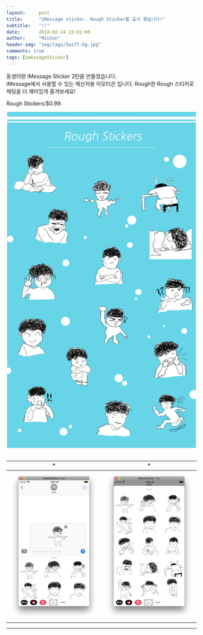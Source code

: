 ```yaml
---
layout:     post
title:      "iMessage sticker. Rough Sticker를 출시 했습니다!"
subtitle:   "!!"
date:       2018-02-24 23:01:00
author:     "MinJun"
header-img: "img/tags/Swift-bg.jpg"
comments: true 
tags: [imessageSticker]
---
```


동생이랑 iMessage Sticker 2탄을 만들었습니다. <br>
iMessage에서 사용할 수 있는 메신저용 이모티콘 입니다. Rough한 Rough 스티커로 채팅을 더 재미있게 즐겨보세요! <br>

Rough Stickers/$0.99: 


<center><img src="/img/posts/RoughSticker.png" width="500"></center> <br> 

| * | * | 
| :--: | :--: |
| ![screen](/img/posts/RoughSticker-1.png) | ![screen](/img/posts/RoughSticker-2.png) | 

---





